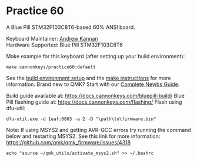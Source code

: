 # Practice 60

A Blue Pill STM32F103C8T6-based 60% ANSI board.

Keyboard Maintainer: [Andrew Kannan](https://github.com/awkannan1)  
Hardware Supported: Blue Pill STM32F103C8T6  

Make example for this keyboard (after setting up your build environment):

    make cannonkeys/practice60:default

See the [build environment setup](https://docs.qmk.fm/#/getting_started_build_tools) and the [make instructions](https://docs.qmk.fm/#/getting_started_make_guide) for more information. Brand new to QMK? Start with our [Complete Newbs Guide](https://docs.qmk.fm/#/newbs).

Build guide available at: https://docs.cannonkeys.com/bluepill-build/
Blue Pill flashing guide at: https://docs.cannonkeys.com/flashing/
Flash using dfu-util:

    dfu-util.exe -d 1eaf:0003 -a 2 -D "\path\to\firmware.bin"

Note: If using MSYS2 and getting AVR-GCC errors try running the command below and restarting MSYS2. See this link for more information: https://github.com/qmk/qmk_firmware/issues/4318

    echo "source ~/qmk_utils/activate_msys2.sh" >> ~/.bashrc
